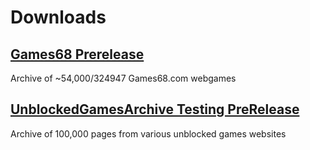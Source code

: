 # Downloads

## [Games68 Prerelease](https://fpfss.unstable.life/web/flashfreeze/files?file-id=21335&submitter-id=&submitter-username-partial=&name-prefix=&description-prefix=&name-fulltext=&description-fulltext=&md5sum-partial=&sha256sum-partial=&size-min=&size-max=&results-per-page=1&page=)
Archive of ~54,000/324947 Games68.com webgames


##  [UnblockedGamesArchive Testing PreRelease](https://fpfss.unstable.life/web/flashfreeze/files?file-id=21330&submitter-id=&submitter-username-partial=&name-prefix=&description-prefix=&name-fulltext=&description-fulltext=&md5sum-partial=&sha256sum-partial=&size-min=&size-max=&results-per-page=1&page=)
Archive of 100,000 pages from various unblocked games websites

